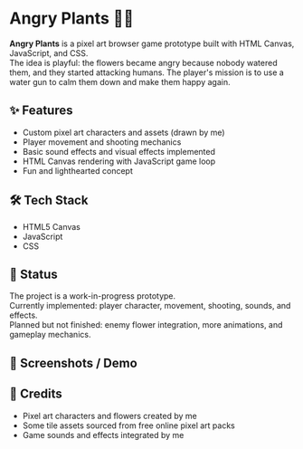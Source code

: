 # Angry Plants 🌱🔫

**Angry Plants** is a pixel art browser game prototype built with HTML Canvas, JavaScript, and CSS.  
The idea is playful: the flowers became angry because nobody watered them, and they started attacking humans. The player's mission is to use a water gun to calm them down and make them happy again.

## ✨ Features
- Custom pixel art characters and assets (drawn by me)  
- Player movement and shooting mechanics  
- Basic sound effects and visual effects implemented  
- HTML Canvas rendering with JavaScript game loop  
- Fun and lighthearted concept  

## 🛠️ Tech Stack
- HTML5 Canvas  
- JavaScript  
- CSS  

## 🚧 Status
The project is a work-in-progress prototype.  
Currently implemented: player character, movement, shooting, sounds, and effects.  
Planned but not finished: enemy flower integration, more animations, and gameplay mechanics.  

## 📸 Screenshots / Demo
  

## 🎨 Credits
- Pixel art characters and flowers created by me  
- Some tile assets sourced from free online pixel art packs  
- Game sounds and effects integrated by me

